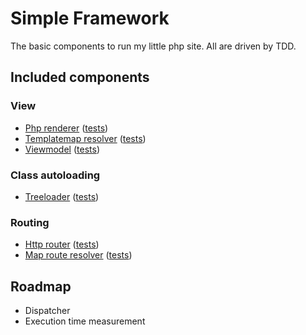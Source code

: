 # Simple Framework
The basic components to run my little php site. All are driven by TDD.

## Included components
### View
* [Php renderer](https://github.com/devtop/php.codesamples/blob/master/src/Standard/View/RendererPhp.php) 
([tests](https://github.com/devtop/php.codesamples/blob/master/tests/Standard/View/RendererPhpTest.php))
* [Templatemap resolver](https://github.com/devtop/php.codesamples/blob/master/src/Standard/View/TemplatemapResolver.php)
([tests](https://github.com/devtop/php.codesamples/blob/master/tests/Standard/View/TemplatemapResolverTest.php))
* [Viewmodel](https://github.com/devtop/php.codesamples/blob/master/src/Standard/View/Viewmodel.php)
([tests](https://github.com/devtop/php.codesamples/blob/master/tests/Standard/View/ViewmodelTest.php))

### Class autoloading
* [Treeloader](https://github.com/devtop/php.codesamples/blob/master/src/Standard/Autoloading/Treeloader.php)
([tests](https://github.com/devtop/php.codesamples/blob/master/tests/Standard/Autoloading/TreeloaderTest.php))

### Routing
* [Http router](https://github.com/devtop/php.codesamples/blob/master/src/Standard/Http/Router.php)
([tests](https://github.com/devtop/php.codesamples/blob/master/tests/Standard/Http/RouterTest.php))
* [Map route resolver](https://github.com/devtop/php.codesamples/blob/master/src/Standard/Http/Router/MapResolver.php)
([tests](https://github.com/devtop/php.codesamples/blob/master/tests/Standard/Http/Router/MapResolverTest.php))

## Roadmap
* Dispatcher
* Execution time measurement